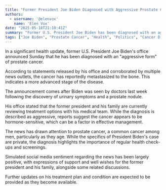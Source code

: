 ```yaml
---
title: "Former President Joe Biden Diagnosed with Aggressive Prostate Cancer"
authors:
  - username: '@elenvox'
    name: 'Elen Vox'
date: "2025-05-18T21:10:41Z"
summary: "Former U.S. President Joe Biden has been diagnosed with an aggressive form of prostate cancer that has reportedly spread to the bone. His office stated that he and his family are currently reviewing treatment options with medical professionals."
tags: ["Joe Biden", "Prostate Cancer", "Health", "Politics", "Cancer Diagnosis"]
---
```


In a significant health update, former U.S. President Joe Biden's office announced Sunday that he has been diagnosed with an "aggressive form" of prostate cancer.

According to statements released by his office and corroborated by multiple news outlets, the cancer has reportedly metastasized to the bone. This indicates a more advanced stage of the disease.

The announcement comes after Biden was seen by doctors last week following the discovery of urinary symptoms and a prostate nodule.

His office stated that the former president and his family are currently reviewing treatment options with his medical team. While the diagnosis is described as aggressive, reports suggest the cancer appears to be hormone-sensitive, which can be a factor in effective management.

The news has drawn attention to prostate cancer, a common cancer among men, particularly as they age. While the specifics of President Biden's case are private, the diagnosis highlights the importance of regular health check-ups and screenings.

Simulated social media sentiment regarding the news has been largely positive, with expressions of support and well wishes for the former president and his family, alongside some related discussions.

Further updates on his treatment plan and condition are expected to be provided as they become available.
